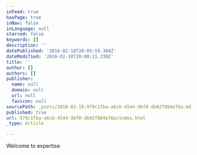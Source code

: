```yaml
---
inFeed: true
hasPage: true
inNav: false
inLanguage: null
starred: false
keywords: []
description: ''
datePublished: '2016-02-18T20:05:59.364Z'
dateModified: '2016-02-18T20:00:21.338Z'
title: ''
author: []
authors: []
publisher:
  name: null
  domain: null
  url: null
  favicon: null
sourcePath: _posts/2016-02-18-979c1fba-a6c6-4544-9bf0-db62f884e76a.md
published: true
url: 979c1fba-a6c6-4544-9bf0-db62f884e76a/index.html
_type: Article

---
```

Welcome to expertise